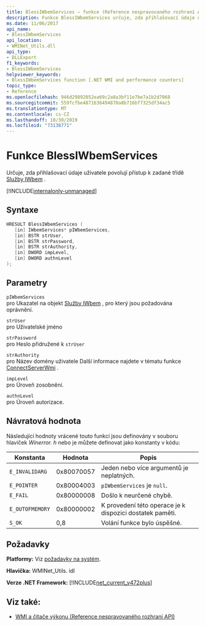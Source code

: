 ```yaml
---
title: BlessIWbemServices – funkce (Reference nespravovaného rozhraní API)
description: Funkce BlessIWbemServices určuje, zda přihlašovací údaje uživatele povolují přístup ke třídě služby IWbem.
ms.date: 11/06/2017
api_name:
- BlessIWbemServices
api_location:
- WMINet_Utils.dll
api_type:
- DLLExport
f1_keywords:
- BlessIWbemServices
helpviewer_keywords:
- BlessIWbemServices function [.NET WMI and performance counters]
topic_type:
- Reference
ms.openlocfilehash: 946d29892052ea69c2a8a3bf11e7be7a1b2d7068
ms.sourcegitcommit: 559fcfbe4871636494870a8b716bf7325df34ac5
ms.translationtype: MT
ms.contentlocale: cs-CZ
ms.lasthandoff: 10/30/2019
ms.locfileid: "73138771"
---
```

# <a name="blessiwbemservices-function"></a>Funkce BlessIWbemServices
Určuje, zda přihlašovací údaje uživatele povolují přístup k zadané třídě [Služby IWbem](/windows/desktop/api/wbemcli/nn-wbemcli-iwbemservices) .   
  
[!INCLUDE[internalonly-unmanaged](../../../../includes/internalonly-unmanaged.md)]
  
## <a name="syntax"></a>Syntaxe  
  
```cpp
HRESULT BlessIWbemServices (
   [in] IWbemServices* pIWbemServices,
   [in] BSTR strUser, 
   [in] BSTR strPassword, 
   [in] BSTR strAuthority, 
   [in] DWORD impLevel, 
   [in] DWORD authnLevel
);
```  

## <a name="parameters"></a>Parametry

`pIWbemServices`\
pro Ukazatel na objekt [Služby IWbem](/windows/desktop/api/wbemcli/nn-wbemcli-iwbemservices) , pro který jsou požadována oprávnění.

`strUser`\
pro Uživatelské jméno

`strPassword`\
pro Heslo přidružené k `strUser`

`strAuthority`\
pro Název domény uživatele Další informace najdete v tématu funkce [ConnectServerWmi](connectserverwmi.md) .

`impLevel`\
pro Úroveň zosobnění.

`authnLevel`\
pro Úroveň autorizace.

## <a name="return-value"></a>Návratová hodnota

Následující hodnoty vrácené touto funkcí jsou definovány v souboru hlaviček *Winerror. h* nebo je můžete definovat jako konstanty v kódu:

|Konstanta  |Hodnota  |Popis  |
|---------|---------|---------|
| `E_INVALIDARG` | 0x80070057 | Jeden nebo více argumentů je neplatných. |
| `E_POINTER` | 0x80004003 | `pIWbemServices` je `null`. | 
| `E_FAIL` | 0x80000008 | Došlo k neurčené chybě. |
| `E_OUTOFMEMORY` | 0x80000002 | K provedení této operace je k dispozici dostatek paměti. | 
| `S_OK` | 0,8 | Volání funkce bylo úspěšné. | 

## <a name="requirements"></a>Požadavky  

 **Platformy:** Viz [požadavky na systém](../../get-started/system-requirements.md).  
  
 **Hlavička:** WMINet_Utils. idl  
  
 **Verze .NET Framework:** [!INCLUDE[net_current_v472plus](../../../../includes/net-current-v472plus.md)]  
  
## <a name="see-also"></a>Viz také:

- [WMI a čítače výkonu (Reference nespravovaného rozhraní API)](index.md)
